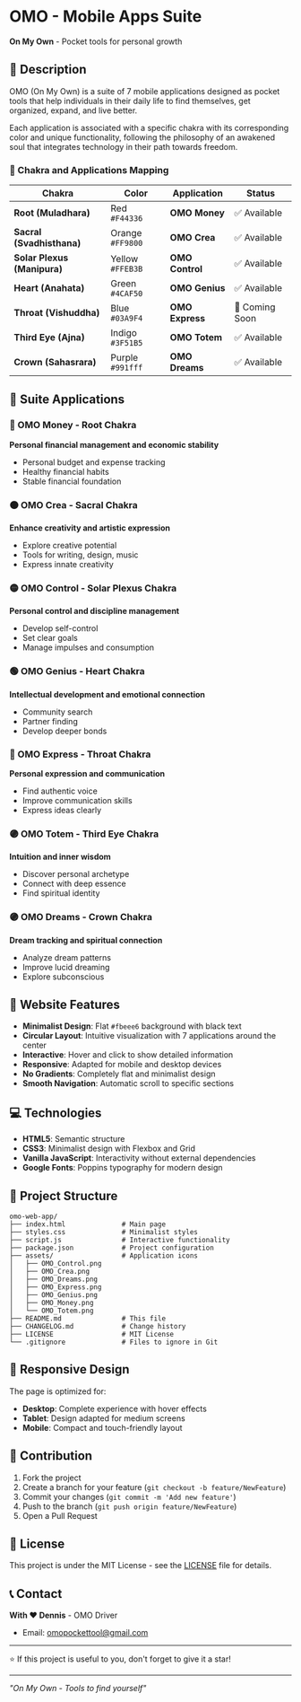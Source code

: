 # OMO - Mobile Apps Suite

**On My Own** - Pocket tools for personal growth

## 🌟 Description

OMO (On My Own) is a suite of 7 mobile applications designed as pocket tools that help individuals in their daily life to find themselves, get organized, expand, and live better.

Each application is associated with a specific chakra with its corresponding color and unique functionality, following the philosophy of an awakened soul that integrates technology in their path towards freedom.

### 🌈 Chakra and Applications Mapping

| Chakra | Color | Application | Status |
|--------|-------|-------------|--------|
| **Root (Muladhara)** | Red `#F44336` | **OMO Money** | ✅ Available |
| **Sacral (Svadhisthana)** | Orange `#FF9800` | **OMO Crea** | ✅ Available |
| **Solar Plexus (Manipura)** | Yellow `#FFEB3B` | **OMO Control** | ✅ Available |
| **Heart (Anahata)** | Green `#4CAF50` | **OMO Genius** | ✅ Available |
| **Throat (Vishuddha)** | Blue `#03A9F4` | **OMO Express** | 🔄 Coming Soon |
| **Third Eye (Ajna)** | Indigo `#3F51B5` | **OMO Totem** | ✅ Available |
| **Crown (Sahasrara)** | Purple `#991fff` | **OMO Dreams** | ✅ Available |

## 🎯 Suite Applications

### 🔴 OMO Money - Root Chakra
**Personal financial management and economic stability**
- Personal budget and expense tracking
- Healthy financial habits
- Stable financial foundation

### 🟠 OMO Crea - Sacral Chakra  
**Enhance creativity and artistic expression**
- Explore creative potential
- Tools for writing, design, music
- Express innate creativity

### 🟡 OMO Control - Solar Plexus Chakra
**Personal control and discipline management**
- Develop self-control
- Set clear goals
- Manage impulses and consumption

### 🟢 OMO Genius - Heart Chakra
**Intellectual development and emotional connection**
- Community search
- Partner finding
- Develop deeper bonds

### 🔵 OMO Express - Throat Chakra
**Personal expression and communication**
- Find authentic voice
- Improve communication skills
- Express ideas clearly

### 🟣 OMO Totem - Third Eye Chakra
**Intuition and inner wisdom**
- Discover personal archetype
- Connect with deep essence
- Find spiritual identity

### 🟣 OMO Dreams - Crown Chakra
**Dream tracking and spiritual connection**
- Analyze dream patterns
- Improve lucid dreaming
- Explore subconscious

## 🚀 Website Features

- **Minimalist Design**: Flat `#fbeee6` background with black text
- **Circular Layout**: Intuitive visualization with 7 applications around the center
- **Interactive**: Hover and click to show detailed information
- **Responsive**: Adapted for mobile and desktop devices
- **No Gradients**: Completely flat and minimalist design
- **Smooth Navigation**: Automatic scroll to specific sections

## 💻 Technologies

- **HTML5**: Semantic structure
- **CSS3**: Minimalist design with Flexbox and Grid
- **Vanilla JavaScript**: Interactivity without external dependencies
- **Google Fonts**: Poppins typography for modern design

## 📁 Project Structure

```
omo-web-app/
├── index.html              # Main page
├── styles.css              # Minimalist styles
├── script.js               # Interactive functionality
├── package.json            # Project configuration
├── assets/                 # Application icons
│   ├── OMO_Control.png
│   ├── OMO_Crea.png
│   ├── OMO_Dreams.png
│   ├── OMO_Express.png
│   ├── OMO_Genius.png
│   ├── OMO_Money.png
│   └── OMO_Totem.png
├── README.md               # This file
├── CHANGELOG.md            # Change history
├── LICENSE                 # MIT License
└── .gitignore              # Files to ignore in Git
```

## 📱 Responsive Design

The page is optimized for:
- **Desktop**: Complete experience with hover effects
- **Tablet**: Design adapted for medium screens  
- **Mobile**: Compact and touch-friendly layout

## 🤝 Contribution

1. Fork the project
2. Create a branch for your feature (`git checkout -b feature/NewFeature`)
3. Commit your changes (`git commit -m 'Add new feature'`)
4. Push to the branch (`git push origin feature/NewFeature`)
5. Open a Pull Request

## 📄 License

This project is under the MIT License - see the [LICENSE](LICENSE) file for details.

## 📞 Contact

**With ♥️ Dennis** - OMO Driver

- Email: omopockettool@gmail.com

---

⭐ If this project is useful to you, don't forget to give it a star!

---

*"On My Own - Tools to find yourself"* 
